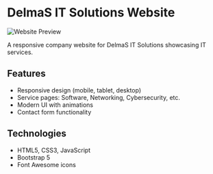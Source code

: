 # DelmaS IT Solutions Website

![Website Preview](Images/preview.jpg) 

A responsive company website for DelmaS IT Solutions showcasing IT services.

## Features
- Responsive design (mobile, tablet, desktop)
- Service pages: Software, Networking, Cybersecurity, etc.
- Modern UI with animations
- Contact form functionality

## Technologies
- HTML5, CSS3, JavaScript
- Bootstrap 5
- Font Awesome icons

 
   
